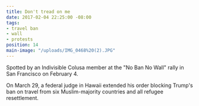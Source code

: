 ```yaml
---
title: Don't tread on me
date: 2017-02-04 22:25:00 -08:00
tags:
- travel ban
- wall
- protests
position: 14
main-image: "/uploads/IMG_0468%20(2).JPG"
---
```


Spotted by an Indivisible Colusa member at the "No Ban No Wall" rally in San Francisco on February 4.

On March 29, a federal judge in Hawaii extended his order blocking Trump's ban on travel from six Muslim-majority countries and all refugee resettlement.